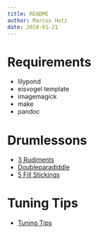 ```yaml
---
title: README
author: Marcus Hotz
date: 2020-01-21
---
```


# Requirements

- lilypond
- eisvogel template
- imagemagick
- make
- pandoc

# Drumlessons

- [3 Rudiments](./md/20200121_3-rudiments.md)
- [Doubleparadiddle](./md/20200123_doubleparadiddle.md)
- [5 Fill Stickings](./md/20200208_5-fill-stickings.md)

# Tuning Tips
- [Tuning Tips](./md/20200210_drum-tuning.md)
